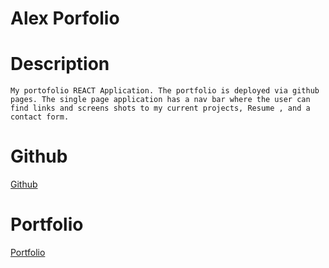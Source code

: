 # Alex Porfolio  

# Description 

`
My portofolio REACT Application. The portfolio is deployed via github pages. The single page application has a nav bar where the user can find links and screens shots to my current projects, Resume , and a contact form. `


# Github 

[Github](https://github.com/Walker-Walker)

# Portfolio

[Portfolio](https://walker-walker.github.io/alex-portfolio/)
